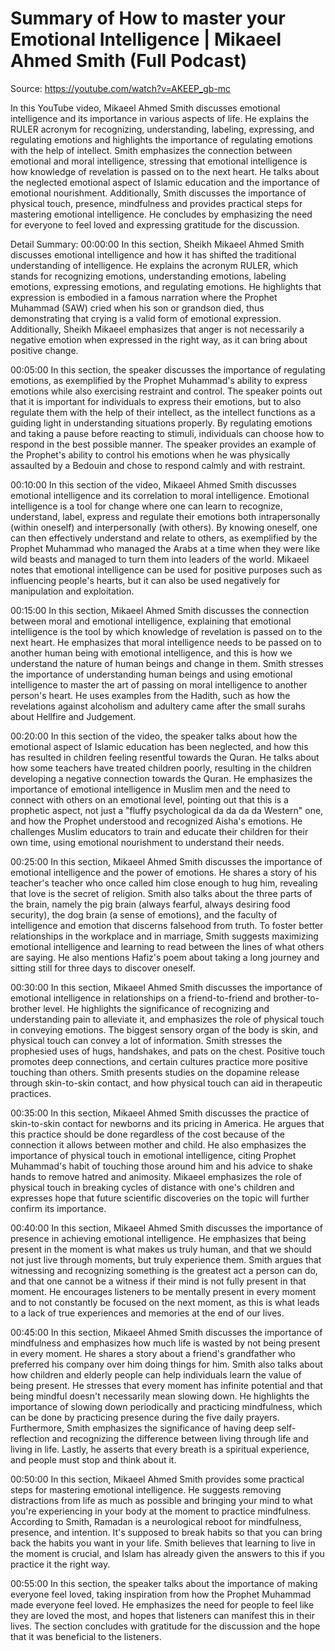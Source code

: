 # Summary of How to master your Emotional Intelligence | Mikaeel Ahmed Smith (Full Podcast)

Source: https://youtube.com/watch?v=AKEEP_gb-mc

In this YouTube video, Mikaeel Ahmed Smith discusses emotional intelligence and its importance in various aspects of life. He explains the RULER acronym for recognizing, understanding, labeling, expressing, and regulating emotions and highlights the importance of regulating emotions with the help of intellect. Smith emphasizes the connection between emotional and moral intelligence, stressing that emotional intelligence is how knowledge of revelation is passed on to the next heart. He talks about the neglected emotional aspect of Islamic education and the importance of emotional nourishment. Additionally, Smith discusses the importance of physical touch, presence, mindfulness and provides practical steps for mastering emotional intelligence. He concludes by emphasizing the need for everyone to feel loved and expressing gratitude for the discussion.

Detail Summary: 
00:00:00
In this section, Sheikh Mikaeel Ahmed Smith discusses emotional intelligence and how it has shifted the traditional understanding of intelligence. He explains the acronym RULER, which stands for recognizing emotions, understanding emotions, labeling emotions, expressing emotions, and regulating emotions. He highlights that expression is embodied in a famous narration where the Prophet Muhammad (SAW) cried when his son or grandson died, thus demonstrating that crying is a valid form of emotional expression. Additionally, Sheikh Mikaeel emphasizes that anger is not necessarily a negative emotion when expressed in the right way, as it can bring about positive change.

00:05:00
In this section, the speaker discusses the importance of regulating emotions, as exemplified by the Prophet Muhammad's ability to express emotions while also exercising restraint and control. The speaker points out that it is important for individuals to express their emotions, but to also regulate them with the help of their intellect, as the intellect functions as a guiding light in understanding situations properly. By regulating emotions and taking a pause before reacting to stimuli, individuals can choose how to respond in the best possible manner. The speaker provides an example of the Prophet's ability to control his emotions when he was physically assaulted by a Bedouin and chose to respond calmly and with restraint.

00:10:00
In this section of the video, Mikaeel Ahmed Smith discusses emotional intelligence and its correlation to moral intelligence. Emotional intelligence is a tool for change where one can learn to recognize, understand, label, express and regulate their emotions both intrapersonally (within oneself) and interpersonally (with others). By knowing oneself, one can then effectively understand and relate to others, as exemplified by the Prophet Muhammad who managed the Arabs at a time when they were like wild beasts and managed to turn them into leaders of the world. Mikaeel notes that emotional intelligence can be used for positive purposes such as influencing people's hearts, but it can also be used negatively for manipulation and exploitation.

00:15:00
In this section, Mikaeel Ahmed Smith discusses the connection between moral and emotional intelligence, explaining that emotional intelligence is the tool by which knowledge of revelation is passed on to the next heart. He emphasizes that moral intelligence needs to be passed on to another human being with emotional intelligence, and this is how we understand the nature of human beings and change in them. Smith stresses the importance of understanding human beings and using emotional intelligence to master the art of passing on moral intelligence to another person's heart. He uses examples from the Hadith, such as how the revelations against alcoholism and adultery came after the small surahs about Hellfire and Judgement.

00:20:00
In this section of the video, the speaker talks about how the emotional aspect of Islamic education has been neglected, and how this has resulted in children feeling resentful towards the Quran. He talks about how some teachers have treated children poorly, resulting in the children developing a negative connection towards the Quran. He emphasizes the importance of emotional intelligence in Muslim men and the need to connect with others on an emotional level, pointing out that this is a prophetic aspect, not just a "fluffy psychological da da da da Western" one, and how the Prophet understood and recognized Aisha's emotions. He challenges Muslim educators to train and educate their children for their own time, using emotional nourishment to understand their needs.

00:25:00
In this section, Mikaeel Ahmed Smith discusses the importance of emotional intelligence and the power of emotions. He shares a story of his teacher's teacher who once called him close enough to hug him, revealing that love is the secret of religion. Smith also talks about the three parts of the brain, namely the pig brain (always fearful, always desiring food security), the dog brain (a sense of emotions), and the faculty of intelligence and emotion that discerns falsehood from truth. To foster better relationships in the workplace and in marriage, Smith suggests maximizing emotional intelligence and learning to read between the lines of what others are saying. He also mentions Hafiz's poem about taking a long journey and sitting still for three days to discover oneself.

00:30:00
In this section, Mikaeel Ahmed Smith discusses the importance of emotional intelligence in relationships on a friend-to-friend and brother-to-brother level. He highlights the significance of recognizing and understanding pain to alleviate it, and emphasizes the role of physical touch in conveying emotions. The biggest sensory organ of the body is skin, and physical touch can convey a lot of information. Smith stresses the prophesied uses of hugs, handshakes, and pats on the chest. Positive touch promotes deep connections, and certain cultures practice more positive touching than others. Smith presents studies on the dopamine release through skin-to-skin contact, and how physical touch can aid in therapeutic practices.

00:35:00
In this section, Mikaeel Ahmed Smith discusses the practice of skin-to-skin contact for newborns and its pricing in America. He argues that this practice should be done regardless of the cost because of the connection it allows between mother and child. He also emphasizes the importance of physical touch in emotional intelligence, citing Prophet Muhammad's habit of touching those around him and his advice to shake hands to remove hatred and animosity. Mikaeel emphasizes the role of physical touch in breaking cycles of distance with one's children and expresses hope that future scientific discoveries on the topic will further confirm its importance.

00:40:00
In this section, Mikaeel Ahmed Smith discusses the importance of presence in achieving emotional intelligence. He emphasizes that being present in the moment is what makes us truly human, and that we should not just live through moments, but truly experience them. Smith argues that witnessing and recognizing something is the greatest act a person can do, and that one cannot be a witness if their mind is not fully present in that moment. He encourages listeners to be mentally present in every moment and to not constantly be focused on the next moment, as this is what leads to a lack of true experiences and memories at the end of our lives.

00:45:00
In this section, Mikaeel Ahmed Smith discusses the importance of mindfulness and emphasizes how much life is wasted by not being present in every moment. He shares a story about a friend's grandfather who preferred his company over him doing things for him. Smith also talks about how children and elderly people can help individuals learn the value of being present. He stresses that every moment has infinite potential and that being mindful doesn't necessarily mean slowing down. He highlights the importance of slowing down periodically and practicing mindfulness, which can be done by practicing presence during the five daily prayers. Furthermore, Smith emphasizes the significance of having deep self-reflection and recognizing the difference between living through life and living in life. Lastly, he asserts that every breath is a spiritual experience, and people must stop and think about it.

00:50:00
In this section, Mikaeel Ahmed Smith provides some practical steps for mastering emotional intelligence. He suggests removing distractions from life as much as possible and bringing your mind to what you're experiencing in your body at the moment to practice mindfulness. According to Smith, Ramadan is a neurological reboot for mindfulness, presence, and intention. It's supposed to break habits so that you can bring back the habits you want in your life. Smith believes that learning to live in the moment is crucial, and Islam has already given the answers to this if you practice it the right way.

00:55:00
In this section, the speaker talks about the importance of making everyone feel loved, taking inspiration from how the Prophet Muhammad made everyone feel loved. He emphasizes the need for people to feel like they are loved the most, and hopes that listeners can manifest this in their lives. The section concludes with gratitude for the discussion and the hope that it was beneficial to the listeners.

